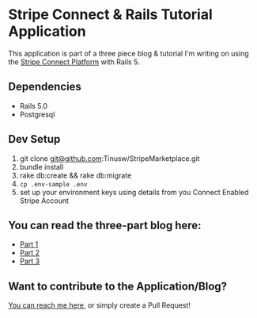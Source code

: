 # Stripe Connect & Rails Tutorial Application

This application is part of a three piece blog & tutorial I'm writing on using the [Stripe Connect Platform](https://stripe.com/connect) with Rails 5.

## Dependencies
  * Rails 5.0
  * Postgresql

## Dev Setup
  1. git clone git@github.com:Tinusw/StripeMarketplace.git
  2. bundle install
  3. rake db:create && rake db:migrate
  4. `cp .env-sample .env`
  5. set up your environment keys using details from you Connect Enabled Stripe Account

## You can read the three-part blog here:
  - [Part 1](https://medium.com/@ThatGuyTinus/stripe-connect-rails-part-1-22ba7204725b)
  - [Part 2](https://medium.com/@ThatGuyTinus/stripe-connect-rails-part-2-9751c0e553f9)
  - [Part 3](https://medium.com/@ThatGuyTinus/stripe-and-rails-part-3-63e22abde900)

## Want to contribute to the Application/Blog?
[You can reach me here](https://twitter.com/ThatGuyTinus), or simply create a Pull Request!
